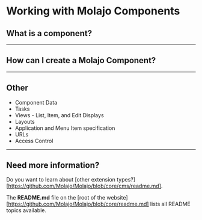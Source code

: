 # Working with Molajo Components #

## What is a component? ##

---

## How can I create a Molajo Component? ##

---

## Other ##

* Component Data
* Tasks
* Views - List, Item, and Edit Displays
* Layouts
* Application and Menu Item specification
* URLs
* Access Control


---

## Need more information? ##

Do you want to learn about [other extension types?][https://github.com/Molajo/Molajo/blob/core/cms/readme.md].

The **README.md** file on the [root of the website][https://github.com/Molajo/Molajo/blob/core/readme.md] lists all README topics available.